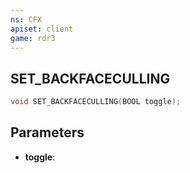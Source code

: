 ```yaml
---
ns: CFX
apiset: client
game: rdr3
---
```

## SET_BACKFACECULLING

```c
void SET_BACKFACECULLING(BOOL toggle);
```

## Parameters
* **toggle**: 
